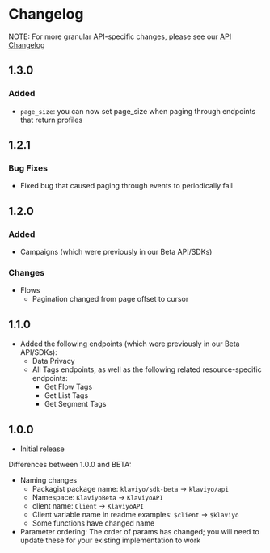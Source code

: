 # Changelog

NOTE: For more granular API-specific changes, please see our [API Changelog](https://developers.klaviyo.com/en/docs/changelog_)

## 1.3.0

### Added
- `page_size`:  you can now set page_size when paging through endpoints that return profiles

## 1.2.1

### Bug Fixes
- Fixed bug that caused paging through events to periodically fail


## 1.2.0

### Added
- Campaigns (which were previously in our Beta API/SDKs)

### Changes
- Flows
    - Pagination changed from page offset to cursor

## 1.1.0

  - Added the following endpoints (which were previously in our Beta API/SDKs):
    - Data Privacy
    - All Tags endpoints, as well as the following related resource-specific endpoints:
      - Get Flow Tags
      - Get List Tags
      - Get Segment Tags

## 1.0.0

  * Initial release

  Differences between 1.0.0 and BETA:

  - Naming changes
    - Packagist package name: `klaviyo/sdk-beta` → `klaviyo/api`
    - Namespace: `KlaviyoBeta` → `KlaviyoAPI`
    - client name: `Client` → `KlaviyoAPI`
    - Client variable name in readme examples: `$client` → `$klaviyo`
    - Some functions have changed name
  - Parameter ordering: The order of params has changed; you will need to update these for your existing implementation to work
